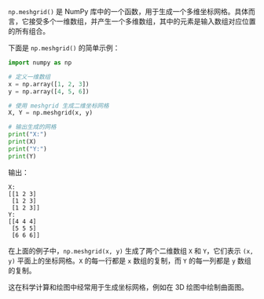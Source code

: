`np.meshgrid()` 是 NumPy 库中的一个函数，用于生成一个多维坐标网格。具体而言，它接受多个一维数组，并产生一个多维数组，其中的元素是输入数组对应位置的所有组合。

下面是 `np.meshgrid()` 的简单示例：

```python
import numpy as np

# 定义一维数组
x = np.array([1, 2, 3])
y = np.array([4, 5, 6])

# 使用 meshgrid 生成二维坐标网格
X, Y = np.meshgrid(x, y)

# 输出生成的网格
print("X:")
print(X)
print("Y:")
print(Y)
```

输出：

```
X:
[[1 2 3]
 [1 2 3]
 [1 2 3]]
Y:
[[4 4 4]
 [5 5 5]
 [6 6 6]]
```

在上面的例子中，`np.meshgrid(x, y)` 生成了两个二维数组 `X` 和 `Y`，它们表示 `(x, y)` 平面上的坐标网格。`X` 的每一行都是 `x` 数组的复制，而 `Y` 的每一列都是 `y` 数组的复制。

这在科学计算和绘图中经常用于生成坐标网格，例如在 3D 绘图中绘制曲面图。